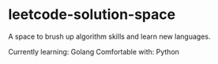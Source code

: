 # leetcode-solution-space

A space to brush up algorithm skills and learn new languages. 

Currently learning: Golang
Comfortable with: Python